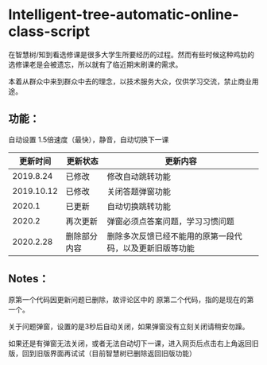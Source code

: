 ﻿# Intelligent-tree-automatic-online-class-script

在智慧树/知到看选修课是很多大学生所要经历的过程。然而有些时候这种鸡肋的选修课老是会被遗忘，所以就有了临近期末刷课的需求。

本着从群众中来到群众中去的理念，以技术服务大众，仅供学习交流，禁止商业用途。

## 功能：

自动设置 1.5倍速度（最快），静音，自动切换下一课

|更新时间|更新状态|更新内容|
|-|-|-|
|2019.8.24|已修改|修改自动跳转功能|
|2019.10.12|已修改|关闭答题弹窗功能|
|2020.1|已更新|自动切换跳转功能|
|2020.2|再次更新|弹窗必须点答案问题，学习习惯问题|
|2020.2.28|删除部分内容|删除多次反馈已经不能用的原第一段代码，以及更新旧版等功能|

## Notes：

原第一个代码因更新问题已删除，故评论区中的 原第二个代码，指的是现在的第一个。

关于问题弹窗，设置的是3秒后自动关闭，如果弹窗没有立刻关闭请稍安勿躁。

如果还是有弹窗无法关闭，或者无法自动切下一课，进入网页后点击右上角返回旧版，回到旧版界面再试试（目前智慧树已删除返回旧版功能）
